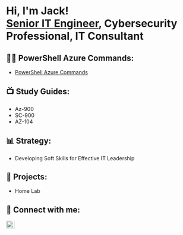 <h1>Hi, I'm Jack! <br/><a href="https://www.linkedin.com/in/jack-milburn/">Senior IT Engineer</a>, Cybersecurity Professional, IT Consultant</h1>

<h2>👨‍💻 PowerShell Azure Commands:</h2>

- [PowerShell Azure Commands](https://github.com/Nanobyte1991/PowerShell-Azure-Commands)

<h2>📺 Study Guides:</h2>

- Az-900
- SC-900
- AZ-104

<h2>📊 Strategy:</h2>

- Developing Soft Skills for Effective IT Leadership

<h2>🔧 Projects:</h2>

- Home Lab

<h2> 🤳 Connect with me:</h2>

[<img align="left" alt="Jack | LinkedIn" width="22px" src="https://cdn.jsdelivr.net/npm/simple-icons@v3/icons/linkedin.svg" />][linkedin]

[linkedin]: https://www.linkedin.com/in/jack-milburn/
